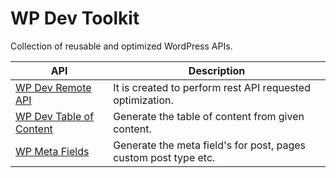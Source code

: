 # WP Dev Toolkit

Collection of reusable and optimized WordPress APIs.


| API | Description |
--------|-------------
| [WP Dev Remote API](https://maheshwaghmare/wp-dev-remote-request) | It is created to perform rest API requested optimization. |
| [WP Dev Table of Content](https://github.com/maheshwaghmare/wp-dev-table-of-content) | Generate the table of content from given content. |
| [WP Meta Fields](https://github.com/maheshwaghmare/wp-meta-fields) | Generate the meta field's for post, pages custom post type etc. |

